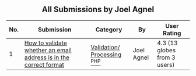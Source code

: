 ﻿<div align="center">

## All Submissions by Joel Agnel

</div>

No.  | Submission | Category | By   | User Rating
---- | ---------- | -------- | ---- | -----------
1 | [How to validate whether an email address is in the correct format<br />](https://github.com/Planet-Source-Code/joel-agnel-how-to-validate-whether-an-email-address-is-in-the-correct-format__8-424) | [Validation/ Processing<br /><sup>PHP</sup>](../ByCategory/validation-processing__8-16.md) | Joel Agnel | 4.3 (13 globes from 3 users)

